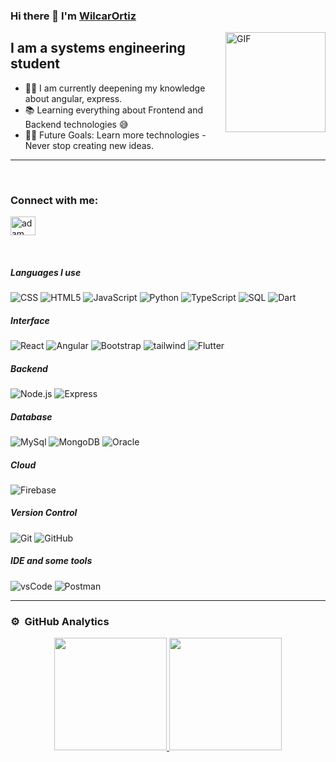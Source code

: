 ### Hi there 👋 I'm [WilcarOrtiz](https://github.com/WilcarOrtiz)

<img align="right" alt="GIF" height="160px" src="https://media.giphy.com/media/Ah3zHH7hvsSB2/giphy.gif" />

## I am a systems engineering student

- 👨‍💻 I am currently deepening my knowledge about angular, express.
- 📚 Learning everything about Frontend and Backend technologies 😅
- 💪🏼 Future Goals: Learn more technologies - Never stop creating new ideas.

---

<br>

<h3 align="left">Connect with me:</h3>
<p align="left">
  <a href="https://www.linkedin.com/in/wilcarOrtiz" target="blank"><img align="center"
      src="https://raw.githubusercontent.com/rahuldkjain/github-profile-readme-generator/master/src/images/icons/Social/linked-in-alt.svg"
      alt="adam pithewan" height="30" width="40" /></a>
</p>

<br>

##### Languages I use
![CSS](https://img.shields.io/badge/-css3-000000?style=flat&logo=css3)
![HTML5](https://img.shields.io/badge/-HTML5-000000?style=flat&logo=html5)
![JavaScript](https://img.shields.io/badge/-JavaScript-000000?style=flat&logo=javascript)
![Python](https://img.shields.io/badge/-Python-000000?style=flat&logo=python)
![TypeScript](https://img.shields.io/badge/-TypeScript-000000?style=flat&logo=typescript)
![SQL](https://img.shields.io/badge/-SQL-000000?style=flat&logo=postgresql)
![Dart](https://img.shields.io/badge/-dart-222222?style=flat&logo=dart&logoColor=0175C2)

##### Interface
![React](https://img.shields.io/badge/-React-222222?style=flat&logo=React&logoColor=61DAFB)
![Angular](https://img.shields.io/badge/-Angular-222222?style=flat&logo=Angular&logoColor=EE2B24)
![Bootstrap](https://img.shields.io/badge/-bootstrap-222222?style=flat&logo=bootstrap&logoColor=#7952B3)
![tailwind](https://img.shields.io/badge/-tailwindcss-222222?style=flat&logo=tailwindcss&logoColor=#7952B3)
![Flutter](https://img.shields.io/badge/-Flutter-222222?style=flat&logo=Flutter&logoColor=02569B)

##### Backend
![Node.js](https://img.shields.io/badge/-Node.js-222222?style=flat&logo=node.js&logoColor=339933)
![Express](https://img.shields.io/badge/-express-222222?style=flat&logo=express&logoColor=#7952B3)


##### Database
![MySql](https://img.shields.io/badge/-mysql-222222?style=flat&logo=mysql&logoColor=4479A1)
![MongoDB](https://img.shields.io/badge/-mongodb-222222?style=flat&logo=mongodb&logoColor=47A248)
![Oracle](https://img.shields.io/badge/-oracle-222222?style=flat&logo=oracle&logoColor=F80000)


##### Cloud
![Firebase](https://img.shields.io/badge/Firebase-222222?style=flat-square&logo=firebase)

##### Version Control
![Git](https://img.shields.io/badge/-Git-222222?style=flat&logo=git&logoColor=F05032)
![GitHub](https://img.shields.io/badge/-GitHub-222222?style=flat&logo=github&logoColor=181717)

##### IDE and some tools
![vsCode](https://img.shields.io/badge/-visualstudiocode-222222?style=flat&logo=visualstudiocode&logoColor=5C2D91)
![Postman](https://img.shields.io/badge/-postman-222222?style=flat&logo=postman&logoColor=FF6C37)

---

### ⚙️ &nbsp;GitHub Analytics

<p align="center">
<a href="https://github.com/WilcarOrtiz">
  <img height="180em" src="https://github-readme-stats-eight-theta.vercel.app/api?username=WilcarOrtiz&show_icons=true&theme=algolia&include_all_commits=true&count_private=true"/>
  <img height="180em" src="https://github-readme-stats-eight-theta.vercel.app/api/top-langs/?username=WilcarOrtiz&layout=compact&langs_count=8&theme=algolia"/>
</a>
</p>
